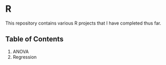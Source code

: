 # R

This repository contains various R projects that I have completed thus far.

## Table of Contents
1. ANOVA
2. Regression
